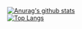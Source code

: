 [![Anurag's github stats](https://github-readme-stats.vercel.app/api?username=yujanee&theme=gruvbox)](https://github.com/yujanee/github-readme-stats)  
[![Top Langs](https://github-readme-stats.vercel.app/api/top-langs/?username=yujanee&layout=compact&theme=gruvbox)](https://github.com/yujanee/github-readme-stats)
